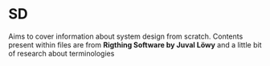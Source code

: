 # SD
Aims to cover information about system design from scratch.
Contents present within files are from **Rigthing Software by Juval Löwy** and a little bit of research about terminologies